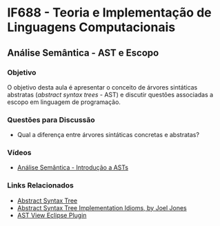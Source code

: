 # IF688 - Teoria e Implementação de Linguagens Computacionais

## Análise Semântica - AST e Escopo

### Objetivo

O objetivo desta aula é apresentar o conceito de árvores sintáticas abstratas (_abstract syntax trees_ - AST) e discutir questões associadas a escopo em linguagem de programação.

### Questões para Discussão

- Qual a diferença entre árvores sintáticas concretas e abstratas?

### Vídeos

- [Análise Semântica - Introdução a ASTs](https://www.youtube.com/watch?v=Wz4TSKOrBrM&list=PLHoVp5NAbKJYc5sSNRfOOjjxdp-WgJ8M4&index=5)

### Links Relacionados

- [Abstract Syntax Tree](https://en.wikipedia.org/wiki/Abstract_syntax_tree)
- [Abstract Syntax Tree Implementation Idioms, by Joel Jones](http://www.hillside.net/plop/plop2003/Papers/Jones-ImplementingASTs.pdf)
- [AST View Eclipse Plugin](http://www.eclipse.org/jdt/ui/astview/index.php)
